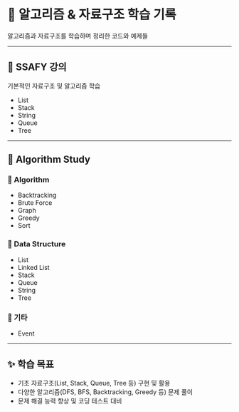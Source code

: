 # 📘 알고리즘 & 자료구조 학습 기록

알고리즘과 자료구조를 학습하며 정리한 코드와 예제들

---

## 🏫 SSAFY 강의
기본적인 자료구조 및 알고리즘 학습
- List
- Stack
- String
- Queue
- Tree

---

## 📂 Algorithm Study

### 🔹 Algorithm
- Backtracking
- Brute Force
- Graph
- Greedy
- Sort

### 🔹 Data Structure
- List
- Linked List
- Stack
- Queue
- String
- Tree

### 🔹 기타
- Event

---

## ✨ 학습 목표
- 기초 자료구조(List, Stack, Queue, Tree 등) 구현 및 활용
- 다양한 알고리즘(DFS, BFS, Backtracking, Greedy 등) 문제 풀이
- 문제 해결 능력 향상 및 코딩 테스트 대비
